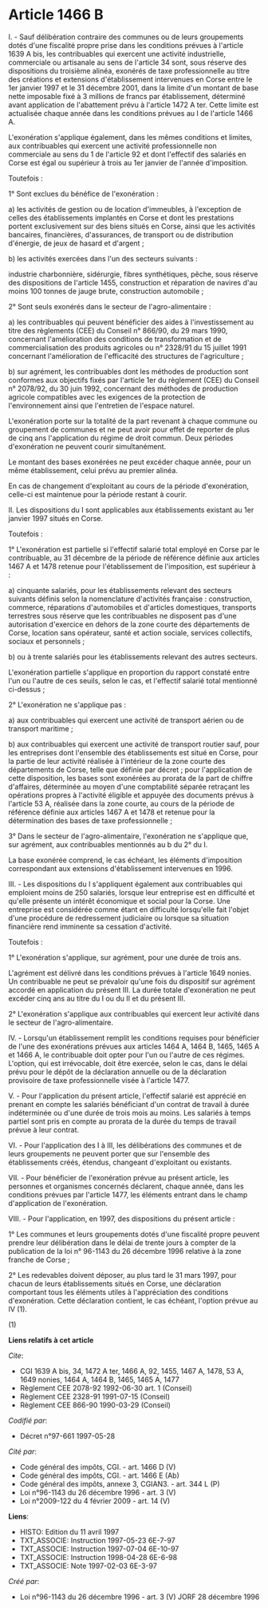 # Article 1466 B

I. - Sauf délibération contraire des communes ou de leurs groupements dotés d'une fiscalité propre prise dans les conditions
prévues à l'article 1639 A bis, les contribuables qui exercent une activité industrielle, commerciale ou artisanale au sens
de l'article 34 sont, sous réserve des dispositions du troisième alinéa, exonérés de taxe professionnelle au titre des
créations et extensions d'établissement intervenues en Corse entre le 1er janvier 1997 et le 31 décembre 2001, dans la limite
d'un montant de base nette imposable fixé à 3 millions de francs par établissement, déterminé avant application de
l'abattement prévu à l'article 1472 A ter. Cette limite est actualisée chaque année dans les conditions prévues au I de
l'article 1466 A.

L'exonération s'applique également, dans les mêmes conditions et limites, aux contribuables qui exercent une activité
professionnelle non commerciale au sens du 1 de l'article 92 et dont l'effectif des salariés en Corse est égal ou supérieur à
trois au 1er janvier de l'année d'imposition.

Toutefois :

1° Sont exclues du bénéfice de l'exonération :

a) les activités de gestion ou de location d'immeubles, à l'exception de celles des établissements implantés en Corse et dont
les prestations portent exclusivement sur des biens situés en Corse, ainsi que les activités bancaires, financières,
d'assurances, de transport ou de distribution d'énergie, de jeux de hasard et d'argent ;

b) les activités exercées dans l'un des secteurs suivants :

industrie charbonnière, sidérurgie, fibres synthétiques, pêche, sous réserve des dispositions de l'article 1455, construction
et réparation de navires d'au moins 100 tonnes de jauge brute, construction automobile ;

2° Sont seuls exonérés dans le secteur de l'agro-alimentaire :

a) les contribuables qui peuvent bénéficier des aides à l'investissement au titre des règlements (CEE) du Conseil n° 866/90,
du 29 mars 1990, concernant l'amélioration des conditions de transformation et de commercialisation des produits agricoles ou
n° 2328/91 du 15 juillet 1991 concernant l'amélioration de l'efficacité des structures de l'agriculture ;

b) sur agrément, les contribuables dont les méthodes de production sont conformes aux objectifs fixés par l'article 1er du
règlement (CEE) du Conseil n° 2078/92, du 30 juin 1992, concernant des méthodes de production agricole compatibles avec les
exigences de la protection de l'environnement ainsi que l'entretien de l'espace naturel.

L'exonération porte sur la totalité de la part revenant à chaque commune ou groupement de communes et ne peut avoir pour
effet de reporter de plus de cinq ans l'application du régime de droit commun. Deux périodes d'exonération ne peuvent courir
simultanément.

Le montant des bases exonérées ne peut excéder chaque année, pour un même établissement, celui prévu au premier alinéa.

En cas de changement d'exploitant au cours de la période d'exonération, celle-ci est maintenue pour la période restant à
courir.

II. Les dispositions du I sont applicables aux établissements existant au 1er janvier 1997 situés en Corse.

Toutefois :

1° L'exonération est partielle si l'effectif salarié total employé en Corse par le contribuable, au 31 décembre de la période
de référence définie aux articles 1467 A et 1478 retenue pour l'établissement de l'imposition, est supérieur à :

a) cinquante salariés, pour les établissements relevant des secteurs suivants définis selon la nomenclature d'activités
française : construction, commerce, réparations d'automobiles et d'articles domestiques, transports terrestres sous réserve
que les contribuables ne disposent pas d'une autorisation d'exercice en dehors de la zone courte des départements de Corse,
location sans opérateur, santé et action sociale, services collectifs, sociaux et personnels ;

b) ou à trente salariés pour les établissements relevant des autres secteurs.

L'exonération partielle s'applique en proportion du rapport constaté entre l'un ou l'autre de ces seuils, selon le cas, et
l'effectif salarié total mentionné ci-dessus ;

2° L'exonération ne s'applique pas :

a) aux contribuables qui exercent une activité de transport aérien ou de transport maritime ;

b) aux contribuables qui exercent une activité de transport routier sauf, pour les entreprises dont l'ensemble des
établissements est situé en Corse, pour la partie de leur activité réalisée à l'intérieur de la zone courte des départements
de Corse, telle que définie par décret ; pour l'application de cette disposition, les bases sont exonérées au prorata de la
part de chiffre d'affaires, déterminée au moyen d'une comptabilité séparée retraçant les opérations propres à l'activité
éligible et appuyée des documents prévus à l'article 53 A, réalisée dans la zone courte, au cours de la période de référence
définie aux articles 1467 A et 1478 et retenue pour la détermination des bases de taxe professionnelle ;

3° Dans le secteur de l'agro-alimentaire, l'exonération ne s'applique que, sur agrément, aux contribuables mentionnés au b du
2° du I.

La base exonérée comprend, le cas échéant, les éléments d'imposition correspondant aux extensions d'établissement intervenues
en 1996.

III. - Les dispositions du I s'appliquent également aux contribuables qui emploient moins de 250 salariés, lorsque leur
entreprise est en difficulté et qu'elle présente un intérêt économique et social pour la Corse. Une entreprise est considérée
comme étant en difficulté lorsqu'elle fait l'objet d'une procédure de redressement judiciaire ou lorsque sa situation
financière rend imminente sa cessation d'activité.

Toutefois :

1° L'exonération s'applique, sur agrément, pour une durée de trois ans.

L'agrément est délivré dans les conditions prévues à l'article 1649 nonies. Un contribuable ne peut se prévaloir qu'une fois
du dispositif sur agrément accordé en application du présent III. La durée totale d'exonération ne peut excéder cinq ans au
titre du I ou du II et du présent III.

2° L'exonération s'applique aux contribuables qui exercent leur activité dans le secteur de l'agro-alimentaire.

IV. - Lorsqu'un établissement remplit les conditions requises pour bénéficier de l'une des exonérations prévues aux articles
1464 A, 1464 B, 1465, 1465 A et 1466 A, le contribuable doit opter pour l'un ou l'autre de ces régimes. L'option, qui est
irrévocable, doit être exercée, selon le cas, dans le délai prévu pour le dépôt de la déclaration annuelle ou de la
déclaration provisoire de taxe professionnelle visée à l'article 1477.

V. - Pour l'application du présent article, l'effectif salarié est apprécié en prenant en compte les salariés bénéficiant
d'un contrat de travail à durée indéterminée ou d'une durée de trois mois au moins. Les salariés à temps partiel sont pris en
compte au prorata de la durée du temps de travail prévue à leur contrat.

VI. - Pour l'application des I à III, les délibérations des communes et de leurs groupements ne peuvent porter que sur
l'ensemble des établissements créés, étendus, changeant d'exploitant ou existants.

VII. - Pour bénéficier de l'exonération prévue au présent article, les personnes et organismes concernés déclarent, chaque
année, dans les conditions prévues par l'article 1477, les éléments entrant dans le champ d'application de l'exonération.

VIII. - Pour l'application, en 1997, des dispositions du présent article :

1° Les communes et leurs groupements dotés d'une fiscalité propre peuvent prendre leur délibération dans le délai de trente
jours à compter de la publication de la loi n° 96-1143 du 26 décembre 1996 relative à la zone franche de Corse ;

2° Les redevables doivent déposer, au plus tard le 31 mars 1997, pour chacun de leurs établissements situés en Corse, une
déclaration comportant tous les éléments utiles à l'appréciation des conditions d'exonération. Cette déclaration contient, le
cas échéant, l'option prévue au IV (1).

(1)

**Liens relatifs à cet article**

_Cite_:

  - CGI 1639 A bis, 34, 1472 A ter, 1466 A, 92, 1455, 1467 A, 1478, 53 A, 1649 nonies, 1464 A, 1464 B, 1465, 1465 A, 1477
  - Règlement CEE 2078-92 1992-06-30 art. 1 (Conseil)
  - Règlement CEE 2328-91 1991-07-15 (Conseil)
  - Règlement CEE 866-90 1990-03-29 (Conseil)

_Codifié par_:

  - Décret n°97-661 1997-05-28

_Cité par_:

  - Code général des impôts, CGI. - art. 1466 D (V)
  - Code général des impôts, CGI. - art. 1466 E (Ab)
  - Code général des impôts, annexe 3, CGIAN3. - art. 344 L (P)
  - Loi n°96-1143 du 26 décembre 1996 - art. 3 (V)
  - Loi n°2009-122 du 4 février 2009 - art. 14 (V)

**Liens**:

  - HISTO: Edition du 11 avril 1997
  - TXT_ASSOCIE: Instruction 1997-05-23 6E-7-97
  - TXT_ASSOCIE: Instruction 1997-07-04 6E-10-97
  - TXT_ASSOCIE: Instruction 1998-04-28 6E-6-98
  - TXT_ASSOCIE: Note 1997-02-03 6E-3-97

_Créé par_:

  - Loi n°96-1143 du 26 décembre 1996 - art. 3 (V) JORF 28 décembre 1996
